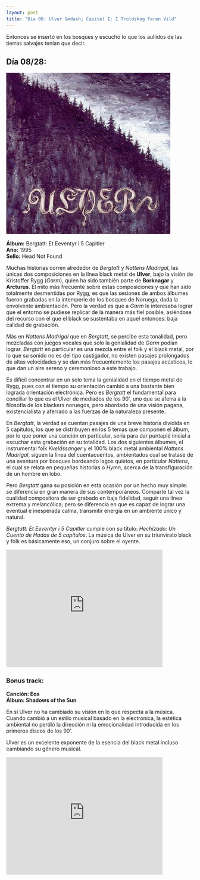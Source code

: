 ```yaml
---
layout: post
title: "Día 08: Ulver &mdash; Capitel I: I Troldskog Faren Vild"
---
```


Entonces se insertó en los bosques y escuchó lo que los aullidos de las tierras salvajes tenían que decir.

<!-- more -->

## Día 08/28:

![Portada del Álbum](/images/ulver-bergtatt.jpg)

**Álbum:** Bergtatt: Et Eeventyr i 5 Capitler  
**Año:** 1995  
**Sello:** Head Not Found  

Muchas historias corren alrededor de *Bergtatt* y *Nattens Madrigal*, las únicas dos composiciones en la línea black metal de **Ulver**, bajo la visión de Kristoffer Rygg (*Garm*), quien ha sido también parte de **Borknagar** y **Arcturus**. El mito más frecuente sobre estas composiciones y que han sido totalmente desmentidas por Rygg, es que las sesiones de ambos álbumes fueron grabadas en la intemperie de los bosques de Noruega, dada la envolvente ambientación. Pero la verdad es que a *Garm* le interesaba lograr que el entorno se pudiese replicar de la manera más fiel posible, asiéndose del recurso con el que el black se sustentaba en aquel entonces: baja calidad de grabación.

Más en *Nattens Madrigal* que en *Bergtatt*, se percibe esta tonalidad, pero mezcladas con juegos vocales que solo la genialidad de *Garm* podían lograr. *Bergtatt* en particular es una mezcla entre el folk y el black metal, por lo que su sonido no es del tipo castigador, no existen pasajes prolongados de altas velocidades y se dan más frecuentemente los pasajes acústicos, lo que dan un aire sereno y ceremonioso a este trabajo.

Es difícil concentrar en un solo tema la genialidad en el tiempo metal de Rygg, pues con el tiempo su orientación cambió a una bastante bien lograda orientación electrónica. Pero es *Bergtatt* el fundamental para conciliar lo que es el Ulver de mediados de los 90', uno que se aferra a la filosofía de los blackers noruegos, pero abordado de una visión pagana, existencialista y aferrado a las fuerzas de la naturaleza presente.

En *Bergtatt*, la verdad se cuentan pasajes de una breve historia dividida en 5 capítulos, los que se distribuyen en los 5 temas que componen el álbum, por lo que poner una canción en particular, sería para dar puntapié inicial a escuchar esta grabación en su totalidad. Los dos siguientes álbumes, el instrumental folk *Kveldssanger* y el 100% black metal ambiental *Nattens Madrigal*, siguen la línea del cuentacuentos, ambientados cual se tratase de una aventura por bosques bordeando lagos quietos, en particular *Nattens*, el cual se relata en pequeñas historias o *Hymn*, acerca de la transfiguración de un hombre en lobo.

Pero *Bergtatt* gana su posición en esta ocasión por un hecho muy simple: se diferencia en gran manera de sus contemporáneos. Comparte tal vez la cualidad compositora de ser grabado en baja fidelidad, seguir una línea extrema y melancólica; pero se diferencia en que es capaz de lograr una eventual e inesperada calma, transmitir energía en un ambiente único y natural.

*Bergtatt: Et Eeventyr i 5 Capitler* cumple con su título: *Hechizado: Un Cuento de Hadas de 5 capítulos*. La música de Ulver en su triunvirato black y folk es básicamente eso, un conjuro sobre el oyente.

<iframe width="420" height="315" src="https://www.youtube.com/embed/IFLUecKDzjQ" frameborder="0" allowfullscreen></iframe>

### Bonus track:
**Canción: Eos**  
**Álbum: Shadows of the Sun**

En sí Ulver no ha cambiado su visión en lo que respecta a la música. Cuando cambió a un estilo musical basado en la electrónica, la estética ambiental no perdió la dirección ni la emocionalidad introducida en los primeros discos de los 90'.

Ulver es un excelente exponente de la esencia del black metal incluso cambiando su género musical.

<iframe width="420" height="315" src="https://www.youtube.com/embed/U9kGpx88MoE" frameborder="0" allowfullscreen></iframe>